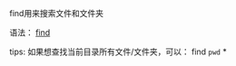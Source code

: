 find用来搜索文件和文件夹

语法：
[find](https://www.tecmint.com/35-practical-examples-of-linux-find-command/) 

tips:
如果想查找当前目录所有文件/文件夹，可以：
find `pwd` *
